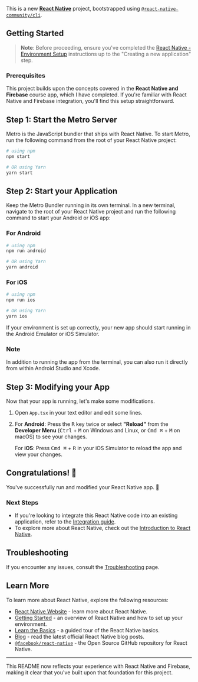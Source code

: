 

This is a new [**React Native**](https://reactnative.dev) project, bootstrapped using [`@react-native-community/cli`](https://github.com/react-native-community/cli).

## Getting Started

> **Note**: Before proceeding, ensure you've completed the [React Native - Environment Setup](https://reactnative.dev/docs/environment-setup) instructions up to the "Creating a new application" step.

### Prerequisites

This project builds upon the concepts covered in the **React Native and Firebase** course app, which I have completed. If you're familiar with React Native and Firebase integration, you'll find this setup straightforward.

## Step 1: Start the Metro Server

Metro is the JavaScript bundler that ships with React Native. To start Metro, run the following command from the root of your React Native project:

```bash
# using npm
npm start

# OR using Yarn
yarn start
```

## Step 2: Start your Application

Keep the Metro Bundler running in its own terminal. In a new terminal, navigate to the root of your React Native project and run the following command to start your Android or iOS app:

### For Android

```bash
# using npm
npm run android

# OR using Yarn
yarn android
```

### For iOS

```bash
# using npm
npm run ios

# OR using Yarn
yarn ios
```

If your environment is set up correctly, your new app should start running in the Android Emulator or iOS Simulator.

### Note

In addition to running the app from the terminal, you can also run it directly from within Android Studio and Xcode.

## Step 3: Modifying your App

Now that your app is running, let's make some modifications.

1. Open `App.tsx` in your text editor and edit some lines.
2. For **Android**: Press the <kbd>R</kbd> key twice or select **"Reload"** from the **Developer Menu** (<kbd>Ctrl</kbd> + <kbd>M</kbd> on Windows and Linux, or <kbd>Cmd ⌘</kbd> + <kbd>M</kbd> on macOS) to see your changes.

   For **iOS**: Press <kbd>Cmd ⌘</kbd> + <kbd>R</kbd> in your iOS Simulator to reload the app and view your changes.

## Congratulations! 🎉

You've successfully run and modified your React Native app. 🎊

### Next Steps

- If you're looking to integrate this React Native code into an existing application, refer to the [Integration guide](https://reactnative.dev/docs/integration-with-existing-apps).
- To explore more about React Native, check out the [Introduction to React Native](https://reactnative.dev/docs/getting-started).

## Troubleshooting

If you encounter any issues, consult the [Troubleshooting](https://reactnative.dev/docs/troubleshooting) page.

## Learn More

To learn more about React Native, explore the following resources:

- [React Native Website](https://reactnative.dev) - learn more about React Native.
- [Getting Started](https://reactnative.dev/docs/environment-setup) - an overview of React Native and how to set up your environment.
- [Learn the Basics](https://reactnative.dev/docs/getting-started) - a guided tour of the React Native basics.
- [Blog](https://reactnative.dev/blog) - read the latest official React Native blog posts.
- [`@facebook/react-native`](https://github.com/facebook/react-native) - the Open Source GitHub repository for React Native.

---

This README now reflects your experience with React Native and Firebase, making it clear that you've built upon that foundation for this project.
